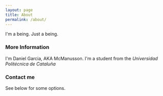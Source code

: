```yaml
---
layout: page
title: About
permalink: /about/
---
```


I'm a being. Just a being.

### More Information

I'm Daniel Garcia, AKA McManusson. I'm a student from the _Universidad Politécnica de Cataluña_
### Contact me

See below for some options.
